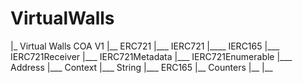 # VirtualWalls 

|_ Virtual Walls COA V1
|__ ERC721
|___ IERC721
|____ IERC165
|___ IERC721Receiver
|___ IERC721Metadata
|___ IERC721Enumerable
|___ Address
|___ Context
|___ String
|___ ERC165
|__ Counters
|__ 
|__ 
